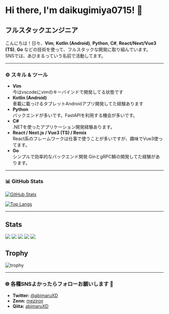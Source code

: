 # Hi there, I'm daikugimiya0715! 👋

## フルスタックエンジニア

こんにちは！日々、**Vim**, **Kotlin (Android)**, **Python**, **C#**, **React/Next/Vue3 (TS)**, **Go** などの技術を使って、フルスタックな開発に取り組んでいます。  
SNSでは、あびまるっていう名前で活動してます。

---

### ⚙️ スキル & ツール

- **Vim**  
  今はvscodeにvimのキーバインドで開発してる状態です
- **Kotlin (Android)**  
  車載に載っけるタブレットAndroidアプリ開発してた経験あります
- **Python**  
  バックエンドが多いです。FastAPIを利用する機会が多いです。
- **C#**  
  .NETを使ったアプリケーション開発経験あります。
- **React / Next.js / Vue3 (TS) / Remix**  
  React系のフレームワークは仕事で使うことが多いですが、趣味でVue3使ってます。
- **Go**  
  シンプルで効率的なバックエンド開発 GinとgRPC鯖の開発してた経験があります。

---

### 📊 GitHub Stats

[![GitHub Stats](https://github-readme-stats.vercel.app/api?username=daikugimiya0715&count_private=true&theme=default)](https://github.com/daikugimiya0715)

[![Top Langs](https://github-readme-stats.vercel.app/api/top-langs/?username=daikugimiya0715&layout=compact)](https://github.com/daikugimiya0715)

---


## Stats
![](http://github-profile-summary-cards.vercel.app/api/cards/profile-details?username=daikugimiya0715&theme=gruvbox)
![](http://github-profile-summary-cards.vercel.app/api/cards/repos-per-language?username=daikugimiya0715&theme=gruvbox)
![](http://github-profile-summary-cards.vercel.app/api/cards/most-commit-language?username=daikugimiya0715&theme=gruvbox)
![](http://github-profile-summary-cards.vercel.app/api/cards/stats?username=daikugimiya0715&theme=gruvbox)
![](http://github-profile-summary-cards.vercel.app/api/cards/productive-time?username=daikugimiya0715&theme=gruvbox&utcOffset=9)

## Trophy
![trophy](https://github-profile-trophy.vercel.app/?username=daikugimiya0715&theme=gruvbox)


---

### 🌐 各種SNSよかったらフォローお願いします 🙇

- **Twitter:** [@abimaruXD](https://twitter.com/abimaruXD)
- **Zenn:** [meziron](https://zenn.dev/meziron)
- **Qiita:** [abimaruXD](https://qiita.com/abimaruXD)

